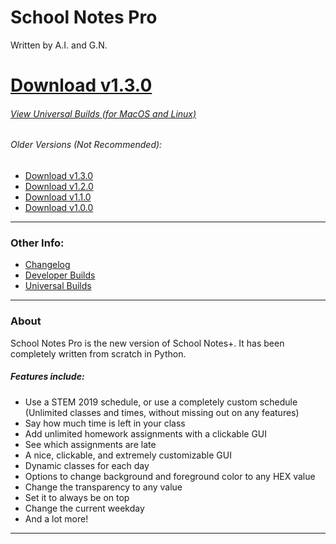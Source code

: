 # School Notes Pro
Written by A.I. and G.N.


# [Download v1.3.0](https://www.dropbox.com/s/t2byxzlq57ww17j/School%20Notes%20Pro%20v1.3.0.exe?dl=1)
###### [View Universal Builds (for MacOS and Linux)](https://github.com/BatchSource/School-Notes-Pro/blob/master/pybuilds.md)


###### Older Versions *(Not Recommended):*
- [Download v1.3.0](https://www.dropbox.com/s/t2byxzlq57ww17j/School%20Notes%20Pro%20v1.3.0.exe?dl=1)
- [Download v1.2.0](https://www.dropbox.com/s/9cp5xizdo4vjuqd/School%20Notes%20Pro%20v1.2.0.exe?dl=1)
- [Download v1.1.0](https://www.dropbox.com/s/c2sol2tsyqcsuu8/School%20Notes%20v1.1.0.exe?dl=1)
- [Download v1.0.0](https://www.dropbox.com/s/25i0de78by254vo/School%20Notes%20v1.0.0.exe?dl=1)

----------------

### Other Info:
- [Changelog](https://github.com/BatchSource/School-Notes-Pro/blob/master/changelog.md)
- [Developer Builds](https://github.com/BatchSource/School-Notes-Pro/blob/master/testbuilds.md)
- [Universal Builds](https://github.com/BatchSource/School-Notes-Pro/blob/master/pybuilds.md)

----------------

### About
School Notes Pro is the new version of School Notes+. It has been completely written from scratch in Python.


##### Features include:
- Use a STEM 2019 schedule, or use a completely custom schedule (Unlimited classes and times, without missing out on any features)
- Say how much time is left in your class
- Add unlimited homework assignments with a clickable GUI
- See which assignments are late
- A nice, clickable, and extremely customizable GUI
- Dynamic classes for each day
- Options to change background and foreground color to any HEX value
- Change the transparency to any value
- Set it to always be on top
- Change the current weekday
- And a lot more!

-----------------------
